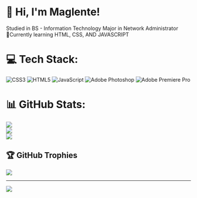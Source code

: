 # 👋 Hi, I'm Maglente!
 Studied in BS - Information Technology Major in Network Administrator<br>
🌱Currently learning HTML, CSS,  AND JAVASCRIPT<br>


# 💻 Tech Stack:
![CSS3](https://img.shields.io/badge/css3-%231572B6.svg?style=for-the-badge&logo=css3&logoColor=white) ![HTML5](https://img.shields.io/badge/html5-%23E34F26.svg?style=for-the-badge&logo=html5&logoColor=white) ![JavaScript](https://img.shields.io/badge/javascript-%23323330.svg?style=for-the-badge&logo=javascript&logoColor=%23F7DF1E) ![Adobe Photoshop](https://img.shields.io/badge/adobe%20photoshop-%2331A8FF.svg?style=for-the-badge&logo=adobe%20photoshop&logoColor=white) ![Adobe Premiere Pro](https://img.shields.io/badge/Adobe%20Premiere%20Pro-9999FF.svg?style=for-the-badge&logo=Adobe%20Premiere%20Pro&logoColor=white)
# 📊 GitHub Stats:
![](https://github-readme-stats.vercel.app/api?username=HappyDaywebdev&theme=dark&hide_border=false&include_all_commits=false&count_private=false)<br/>
![](https://github-readme-streak-stats.herokuapp.com/?user=HappyDaywebdev&theme=dark&hide_border=false)<br/>
![](https://github-readme-stats.vercel.app/api/top-langs/?username=HappyDaywebdev&theme=dark&hide_border=false&include_all_commits=false&count_private=false&layout=compact)

## 🏆 GitHub Trophies
![](https://github-profile-trophy.vercel.app/?username=HappyDaywebdev&theme=radical&no-frame=false&no-bg=true&margin-w=4)

---
[![](https://visitcount.itsvg.in/api?id=HappyDaywebdev&icon=0&color=0)](https://visitcount.itsvg.in)

<!-- Proudly created with GPRM ( https://gprm.itsvg.in ) -->
